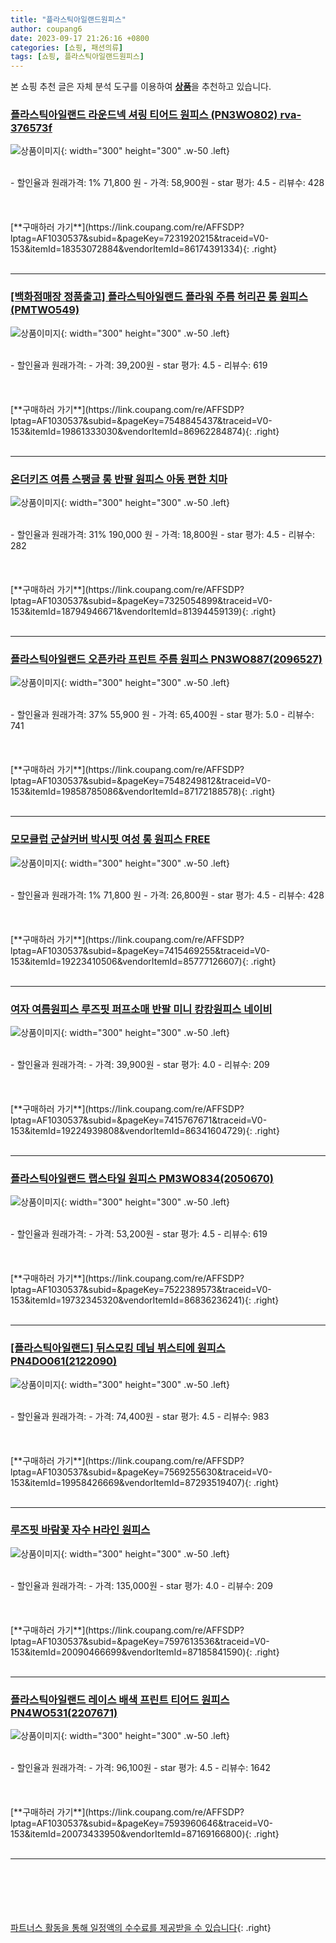 ```yaml
---
title: "플라스틱아일랜드원피스"
author: coupang6
date: 2023-09-17 21:26:16 +0800
categories: [쇼핑, 패션의류]
tags: [쇼핑, 플라스틱아일랜드원피스]
---
```


본 쇼핑 추천 글은 자체 분석 도구를 이용하여 [**상품**](https://link.coupang.com/a/bao1ui)을 추천하고 있습니다.

### [플라스틱아일랜드 라운드넥 셔링 티어드 원피스 (PN3WO802) rva-376573f](https://link.coupang.com/re/AFFSDP?lptag=AF1030537&subid=&pageKey=7231920215&traceid=V0-153&itemId=18353072884&vendorItemId=86174391334)

![상품이미지](https://thumbnail7.coupangcdn.com/thumbnails/remote/230x230ex/image/vendor_inventory/1279/21e32e5e0b54a97f950268387d8ac6f8de17626219f08013135845bcaa9e.jpg){: width="300" height="300" .w-50 .left}


<br>
- 할인율과 원래가격: 1%  71,800   원
- 가격: 58,900원
- star 평가: 4.5
- 리뷰수: 428
<br>
<br>
<br>
<br>
[**구매하러 가기**](https://link.coupang.com/re/AFFSDP?lptag=AF1030537&subid=&pageKey=7231920215&traceid=V0-153&itemId=18353072884&vendorItemId=86174391334){: .right}
<br>
<br>

---

### [[백화점매장 정품출고] 플라스틱아일랜드 플라워 주름 허리끈 롱 원피스 (PMTWO549)](https://link.coupang.com/re/AFFSDP?lptag=AF1030537&subid=&pageKey=7548845437&traceid=V0-153&itemId=19861333030&vendorItemId=86962284874)

![상품이미지](https://thumbnail8.coupangcdn.com/thumbnails/remote/230x230ex/image/vendor_inventory/ddcb/7bcd4e8c8c47e2fa8f58fa991acca92e0211954c64f48e7db46de41616be.jpg){: width="300" height="300" .w-50 .left}


<br>
- 할인율과 원래가격: 
- 가격: 39,200원
- star 평가: 4.5
- 리뷰수: 619
<br>
<br>
<br>
<br>
[**구매하러 가기**](https://link.coupang.com/re/AFFSDP?lptag=AF1030537&subid=&pageKey=7548845437&traceid=V0-153&itemId=19861333030&vendorItemId=86962284874){: .right}
<br>
<br>

---

### [온더키즈 여름 스팽글 롱 반팔 원피스 아동 편한 치마](https://link.coupang.com/re/AFFSDP?lptag=AF1030537&subid=&pageKey=7325054899&traceid=V0-153&itemId=18794946671&vendorItemId=81394459139)

![상품이미지](https://thumbnail9.coupangcdn.com/thumbnails/remote/230x230ex/image/vendor_inventory/65aa/1a13fbc62b23749546acf891fe3d7e9ca9cbc50e41b221e9b6df169afbed.jpg){: width="300" height="300" .w-50 .left}


<br>
- 할인율과 원래가격: 31%  190,000   원
- 가격: 18,800원
- star 평가: 4.5
- 리뷰수: 282
<br>
<br>
<br>
<br>
[**구매하러 가기**](https://link.coupang.com/re/AFFSDP?lptag=AF1030537&subid=&pageKey=7325054899&traceid=V0-153&itemId=18794946671&vendorItemId=81394459139){: .right}
<br>
<br>

---

### [플라스틱아일랜드 오픈카라 프린트 주름 원피스 PN3WO887(2096527)](https://link.coupang.com/re/AFFSDP?lptag=AF1030537&subid=&pageKey=7548249812&traceid=V0-153&itemId=19858785086&vendorItemId=87172188578)

![상품이미지](https://thumbnail9.coupangcdn.com/thumbnails/remote/230x230ex/image/vendor_inventory/35be/6b5f9c846e604868b1bb800016de4f9e44d86cfc93cfb2393e8ceb99ef5f.jpg){: width="300" height="300" .w-50 .left}


<br>
- 할인율과 원래가격: 37%  55,900   원
- 가격: 65,400원
- star 평가: 5.0
- 리뷰수: 741
<br>
<br>
<br>
<br>
[**구매하러 가기**](https://link.coupang.com/re/AFFSDP?lptag=AF1030537&subid=&pageKey=7548249812&traceid=V0-153&itemId=19858785086&vendorItemId=87172188578){: .right}
<br>
<br>

---

### [모모클럽 군살커버 박시핏 여성 롱 원피스 FREE](https://link.coupang.com/re/AFFSDP?lptag=AF1030537&subid=&pageKey=7415469255&traceid=V0-153&itemId=19223410506&vendorItemId=85777126607)

![상품이미지](https://thumbnail9.coupangcdn.com/thumbnails/remote/230x230ex/image/vendor_inventory/b8fb/d3745c21fefef1cc8a4670a64dc2a0366fead07bd5e27053bba1f7bb9167.jpg){: width="300" height="300" .w-50 .left}


<br>
- 할인율과 원래가격: 1%  71,800   원
- 가격: 26,800원
- star 평가: 4.5
- 리뷰수: 428
<br>
<br>
<br>
<br>
[**구매하러 가기**](https://link.coupang.com/re/AFFSDP?lptag=AF1030537&subid=&pageKey=7415469255&traceid=V0-153&itemId=19223410506&vendorItemId=85777126607){: .right}
<br>
<br>

---

### [여자 여름원피스 루즈핏 퍼프소매 반팔 미니 캉캉원피스 네이비](https://link.coupang.com/re/AFFSDP?lptag=AF1030537&subid=&pageKey=7415767671&traceid=V0-153&itemId=19224939808&vendorItemId=86341604729)

![상품이미지](https://thumbnail7.coupangcdn.com/thumbnails/remote/230x230ex/image/vendor_inventory/1cd0/077650182eb60ff26cc5ee7aa2846e501b5033c7690f194519159026ff7f.jpeg){: width="300" height="300" .w-50 .left}


<br>
- 할인율과 원래가격: 
- 가격: 39,900원
- star 평가: 4.0
- 리뷰수: 209
<br>
<br>
<br>
<br>
[**구매하러 가기**](https://link.coupang.com/re/AFFSDP?lptag=AF1030537&subid=&pageKey=7415767671&traceid=V0-153&itemId=19224939808&vendorItemId=86341604729){: .right}
<br>
<br>

---

### [플라스틱아일랜드 랩스타일 원피스 PM3WO834(2050670)](https://link.coupang.com/re/AFFSDP?lptag=AF1030537&subid=&pageKey=7522389573&traceid=V0-153&itemId=19732345320&vendorItemId=86836236241)

![상품이미지](https://thumbnail7.coupangcdn.com/thumbnails/remote/230x230ex/image/vendor_inventory/cecd/dea21ba234fe6ea76167fa383f1ba7ee8e4ca2f7c55a62f5428f23a9f6d7.jpg){: width="300" height="300" .w-50 .left}


<br>
- 할인율과 원래가격: 
- 가격: 53,200원
- star 평가: 4.5
- 리뷰수: 619
<br>
<br>
<br>
<br>
[**구매하러 가기**](https://link.coupang.com/re/AFFSDP?lptag=AF1030537&subid=&pageKey=7522389573&traceid=V0-153&itemId=19732345320&vendorItemId=86836236241){: .right}
<br>
<br>

---

### [[플라스틱아일랜드] 뒤스모킹 데님 뷔스티에 원피스 PN4DO061(2122090)](https://link.coupang.com/re/AFFSDP?lptag=AF1030537&subid=&pageKey=7569255630&traceid=V0-153&itemId=19958426669&vendorItemId=87293519407)

![상품이미지](https://thumbnail9.coupangcdn.com/thumbnails/remote/230x230ex/image/vendor_inventory/5871/54bff8c7f9027444e19170854940f7c838c64a522b608310f42f52d1b715.jpg){: width="300" height="300" .w-50 .left}


<br>
- 할인율과 원래가격: 
- 가격: 74,400원
- star 평가: 4.5
- 리뷰수: 983
<br>
<br>
<br>
<br>
[**구매하러 가기**](https://link.coupang.com/re/AFFSDP?lptag=AF1030537&subid=&pageKey=7569255630&traceid=V0-153&itemId=19958426669&vendorItemId=87293519407){: .right}
<br>
<br>

---

### [루즈핏 바람꽃 자수 H라인 원피스](https://link.coupang.com/re/AFFSDP?lptag=AF1030537&subid=&pageKey=7597613536&traceid=V0-153&itemId=20090466699&vendorItemId=87185841590)

![상품이미지](https://thumbnail10.coupangcdn.com/thumbnails/remote/230x230ex/image/vendor_inventory/61c5/c0a7eedc6ea8c3439919c4c84d1579db9844af723e1c70c2da447f206c4d.jpg){: width="300" height="300" .w-50 .left}


<br>
- 할인율과 원래가격: 
- 가격: 135,000원
- star 평가: 4.0
- 리뷰수: 209
<br>
<br>
<br>
<br>
[**구매하러 가기**](https://link.coupang.com/re/AFFSDP?lptag=AF1030537&subid=&pageKey=7597613536&traceid=V0-153&itemId=20090466699&vendorItemId=87185841590){: .right}
<br>
<br>

---

### [플라스틱아일랜드 레이스 배색 프린트 티어드 원피스 PN4WO531(2207671)](https://link.coupang.com/re/AFFSDP?lptag=AF1030537&subid=&pageKey=7593960646&traceid=V0-153&itemId=20073433950&vendorItemId=87169166800)

![상품이미지](https://thumbnail7.coupangcdn.com/thumbnails/remote/230x230ex/image/vendor_inventory/fefe/6d14329430d1262cf42a3bad94bea464f0907f43dbc258e19f350d0385fc.jpg){: width="300" height="300" .w-50 .left}


<br>
- 할인율과 원래가격: 
- 가격: 96,100원
- star 평가: 4.5
- 리뷰수: 1642
<br>
<br>
<br>
<br>
[**구매하러 가기**](https://link.coupang.com/re/AFFSDP?lptag=AF1030537&subid=&pageKey=7593960646&traceid=V0-153&itemId=20073433950&vendorItemId=87169166800){: .right}
<br>
<br>

---
<br><br><br><br><br> [파트너스 활동을 통해 일정액의 수수료를 제공받을 수 있습니다](https://link.coupang.com/a/bao1ui){: .right}